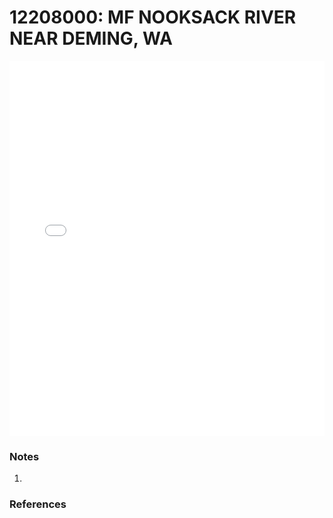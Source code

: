 # 12208000: MF NOOKSACK RIVER NEAR DEMING, WA

<iframe src="/_static/stations/12208000_fdc.html" width="100%" height="600" frameborder="0"></iframe>

### Notes
1. 

### References

